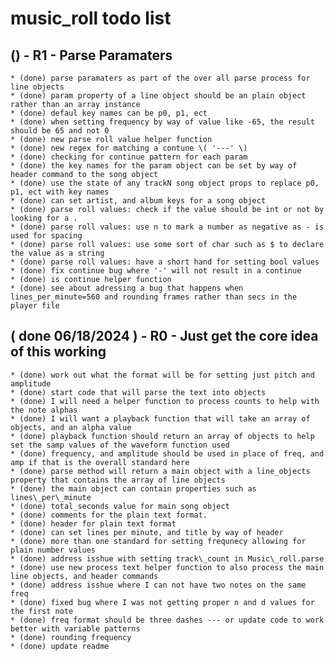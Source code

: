# music_roll todo list

## () - R1 - Parse Paramaters
    * (done) parse paramaters as part of the over all parse process for line objects
    * (done) param property of a line object should be an plain object rather than an array instance
    * (done) defaul key names can be p0, p1, ect
    * (done) when setting frequency by way of value like -65, the result should be 65 and not 0
    * (done) new parse roll value helper function
    * (done) new regex for matching a contune \( '---' \)
    * (done) checking for continue pattern for each param
    * (done) the key names for the param object can be set by way of header command to the song object
    * (done) use the state of any trackN song object props to replace p0, p1, ect with key names
    * (done) can set artist, and album keys for a song object   
    * (done) parse roll values: check if the value should be int or not by looking for a .
    * (done) parse roll values: use n to mark a number as negative as - is used for spacing
    * (done) parse roll values: use some sort of char such as $ to declare the value as a string
    * (done) parse roll values: have a short hand for setting bool values
    * (done) fix continue bug where '-' will not result in a continue
    * (done) is continue helper function
    * (done) see about adressing a bug that happens when lines_per_minute=560 and rounding frames rather than secs in the player file
    
## ( done 06/18/2024 ) - R0 - Just get the core idea of this working
    * (done) work out what the format will be for setting just pitch and amplitude
    * (done) start code that will parse the text into objects
    * (done) I will need a helper function to process counts to help with the note alphas
    * (done) I will want a playback function that will take an array of objects, and an alpha value
    * (done) playback function should return an array of objects to help set the samp values of the waveform function used
    * (done) frequency, and amplitude should be used in place of freq, and amp if that is the overall standard here
    * (done) parse method will return a main object with a line_objects property that contains the array of line objects
    * (done) the main object can contain properties such as lines\_per\_minute
    * (done) total_seconds value for main song object
    * (done) comments for the plain text format.
    * (done) header for plain text format
    * (done) can set lines per minute, and title by way of header
    * (done) more than one standard for setting frequnecy allowing for plain number values
    * (done) address isshue with setting track\_count in Music\_roll.parse 
    * (done) use new process text helper function to also process the main line objects, and header commands
    * (done) address isshue where I can not have two notes on the same freq
    * (done) fixed bug where I was not getting proper n and d values for the first note
    * (done) freq format should be three dashes --- or update code to work better with variable patterns
    * (done) rounding frequency
    * (done) update readme
    
